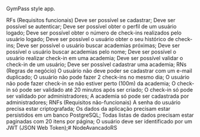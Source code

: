 GymPass style app.

RFs (Requisitos funcionais)
 Deve ser possível se cadastrar;
 Deve ser possível se autenticar;
 Deve ser possível obter o perfil de um usuário logado;
 Deve ser possível obter o número de check-ins realizados pelo usuário logado;
 Deve ser possível o usuário obter o seu histórico de check-ins;
 Deve ser possível o usuário buscar academias próximas;
 Deve ser possível o usuário buscar academias pelo nome;
 Deve ser possível o usuário realizar check-in em uma academia;
 Deve ser possível validar o check-in de um usuário;
 Deve ser possível cadastrar uma academia;
RNs (Regras de negócio)
 O usuário não deve poder se cadastrar com um e-mail duplicado;
 O usuário não pode fazer 2 check-ins no mesmo dia;
 O usuário não pode fazer check-in se não estiver perto (100m) da academia;
 O check-in só pode ser validado até 20 minutos após ser criado;
 O check-in só pode ser validado por administradores;
 A academia só pode ser cadastrada por administradores;
RNFs (Requisitos não-funcionais)
 A senha do usuário precisa estar criptografada;
 Os dados da aplicação precisam estar persistidos em um banco PostgreSQL;
 Todas listas de dados precisam estar paginadas com 20 itens por página;
 O usuário deve ser identificado por um JWT (JSON Web Token);#   N o d e A v a n c a d o R S  
 